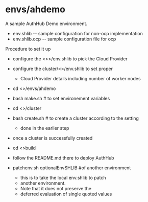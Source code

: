 # envs/ahdemo
A sample AuthHub Demo environment.

* env.shlib -- sample configuration for non-ocp implementation
* env.shlib.ocp -- sample configuration file for ocp

Procedure to set it up
* configure the <<home>>>/env.shlib to pick the Cloud Provider
* configure the cluster/<<CLOUD>>/env.shlib to set proper
	* Cloud Provider details including number of worker nodes
* cd <<home>>/envs/ahdemo
* bash make.sh # to set environement variables
* cd <<home>>/cluster
* bash create.sh # to create a cluster according to the setting
	* done in the earlier step
* once a cluster is successfully created
* cd <<home>>build
* follow the README.md there to deploy AuthHub

* patchenv.sh optionalEnvSHLIB #of another environment
	* this is to take the local env.shlib to patch
	* another environment.
	* Note that it does not preserve the
	* deferred evaluation of single quoted values 
